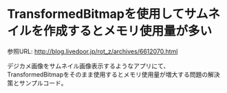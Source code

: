 # TransformedBitmapを使用してサムネイルを作成するとメモリ使用量が多い

参照URL: http://blog.livedoor.jp/rot_z/archives/6612070.html

デジカメ画像をサムネイル画像表示するようなアプリにて、TransformedBitmapをそのまま使用するとメモリ使用量が増大する問題の解決策とサンプルコード。


